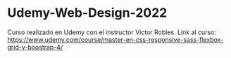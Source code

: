 # Udemy-Web-Design-2022
Curso realizado en Udemy con el instructor Victor Robles. Link al curso: https://www.udemy.com/course/master-en-css-responsive-sass-flexbox-grid-y-boostrap-4/
